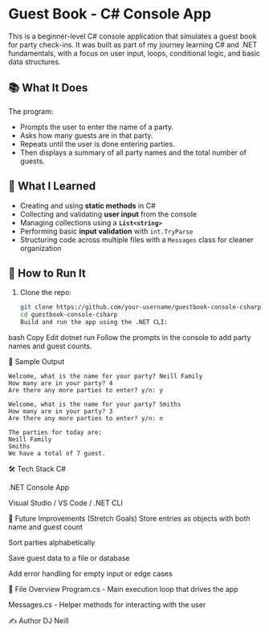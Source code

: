 # Guest Book - C# Console App

This is a beginner-level C# console application that simulates a guest book for party check-ins. It was built as part of my journey learning C# and .NET fundamentals, with a focus on user input, loops, conditional logic, and basic data structures.

## 📚 What It Does

The program:

- Prompts the user to enter the name of a party.
- Asks how many guests are in that party.
- Repeats until the user is done entering parties.
- Then displays a summary of all party names and the total number of guests.

## 🧠 What I Learned

- Creating and using **static methods** in C#
- Collecting and validating **user input** from the console
- Managing collections using a **`List<string>`**
- Performing basic **input validation** with `int.TryParse`
- Structuring code across multiple files with a `Messages` class for cleaner organization

## 🚀 How to Run It

1. Clone the repo:
   ```bash
   git clone https://github.com/your-username/guestbook-console-csharp.git
   cd guestbook-console-csharp
   Build and run the app using the .NET CLI:
   ```

bash
Copy
Edit
dotnet run
Follow the prompts in the console to add party names and guest counts.

🧩 Sample Output
```
Welcome, what is the name for your party? Neill Family
How many are in your party? 4
Are there any more parties to enter? y/n: y

Welcome, what is the name for your party? Smiths
How many are in your party? 3
Are there any more parties to enter? y/n: n

The parties for today are:
Neill Family
Smiths
We have a total of 7 guest.
```
🛠️ Tech Stack
C#

.NET Console App

Visual Studio / VS Code / .NET CLI

🔄 Future Improvements (Stretch Goals)
Store entries as objects with both name and guest count

Sort parties alphabetically

Save guest data to a file or database

Add error handling for empty input or edge cases

📂 File Overview
Program.cs - Main execution loop that drives the app

Messages.cs - Helper methods for interacting with the user

✍️ Author
DJ Neill
